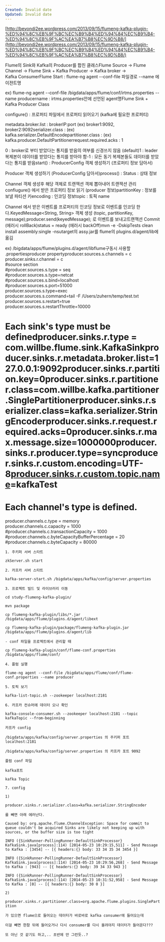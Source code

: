 ```yaml
---
Created: Invalid date
Updated: Invalid date
---
```

[http://beyondj2ee.wordpress.com/2013/09/15/flumeng-kafka-plugin-%ED%94%8C%EB%9F%BC%EC%B9%B4%ED%94%84%EC%B9%B4-%ED%94%8C%EB%9F%AC%EA%B7%B8%EC%9D%B8/](http://beyondj2ee.wordpress.com/2013/09/15/flumeng-kafka-plugin-%ED%94%8C%EB%9F%BC%EC%B9%B4%ED%94%84%EC%B9%B4-%ED%94%8C%EB%9F%AC%EA%B7%B8%EC%9D%B8/)

Flume의 Sink와 Kafka의 Producer를 합친 클래스Flume Source -> Flume Channel -> Flume Sink + Kafka Producer -> Kafka broker -> Kafka ConsumerFlume Start : flume-ng agent --conf-file 파일경로 --name 에이젼트명  
  
ex) flume-ng agent --conf-file /bigdata/apps/flume/conf/irtms.properties --name producername : irtms.properties안에 선언된 agent명Flume Sink + Kafka Producer Class  
  
configure() : 프로퍼티 파일에서 프로퍼티 읽어오기 (kafka에 필요한 프로퍼티)  
  
metadata.broker.list : brokerIP:port (ex) broker1:9092, broker2:9092serializer.class : (ex) kafka.serializer.DefaultEncodepartitioner.class : (ex) kafka.producer.DefaultPartitionerrequest.required.acks : 1  
  
0 : broker로 부터 받았다는 통지를 받음의 여부를 신경쓰지 않음 (default)1 : leader 복제본이 데이터를 받았다는 통지를 받아야 함-1 : 모든 동기 복제본들도 데이터를 받았다는 통지를 받음start() : ProducerConfig 객체 생성하기 (프로퍼티 정보 담아서)  
  
Producer 객체 생성하기 (ProducerConfig 담아서)process() : Status : 상태 정보  
  
Channel 객체 생성후 해당 객체로 트랜잭션 객체 뽑아내어 트랜잭션 관리confiugure() 에서 받은 프로퍼티 정보 읽기 (producer 정보)partitionKey : 정보를 보낼 파티션 키encoding : 인코딩 정보topic : 토픽 name  
  
Channel 에서 받은 이벤트를 프로퍼티의 인코딩 정보로 이벤트를 인코딩 한다.KeyedMessage<String, String> 객체 생성 (topic, partitionKey, message);producer.send(keyedMessage); 로 이벤트를 보내고트랜잭션 Commit (에러시 rollBack)status = ready (에러시 backOff)mvn -e -DskipTests clean install assembly:single -nsutarget의 assy.jar를 flume의 plugins.d/agent/lib에 옮김  
  
ex) /bigdata/apps/flume/plugins.d/agent/libflume구동시 사용할 .propertiesproducer propertyproducer.sources.s.channels = c  
producer.sinks.r.channel = c  
\#source section  
\#producer.sources.s.type = seq  
\#producer.sources.s.type=netcat  
\#producer.sources.s.bind=localhost  
\#producer.sources.s.port=51000  
producer.sources.s.type=exec  
producer.sources.s.command=tail -F /Users/zuhern/temp/test.txt  
producer.sources.s.restart=true  
producer.sources.s.restartThrottle=10000  
# Each sink's type must be definedproducer.sinks.r.type = com.willbe.flume.sink.KafkaSinkproducer.sinks.r.metadata.broker.list=127.0.0.1:9092producer.sinks.r.partition.key=0producer.sinks.r.partitioner.class=com.willbe.kafka.partitioner.SinglePartitionerproducer.sinks.r.serializer.class=kafka.serializer.StringEncoderproducer.sinks.r.request.required.acks=0producer.sinks.r.max.message.size=1000000producer.sinks.r.producer.type=syncproducer.sinks.r.custom.encoding=UTF-8[producer.sinks.r.custom.topic.name](http://producer.sinks.r.custom.topic.name/)=kafkaTest  
# Each channel's type is defined.  
producer.channels.c.type = memory  
producer.channels.c.capacity = 1000  
\#producer.channels.c.transactionCapacity = 1000  
\#producer.channels.c.byteCapacityBufferPercentage = 20  
\#producer.channels.c.byteCapacity = 80000  

`1. 주키퍼 서버 스타트`

`zkServer.sh start`

`2. 카프카 서버 스타트`

`kafka-server-start.sh /bigdata/apps/kafka/config/server.properties`

`3. 프로젝트 빌드 및 라이브러리 이동`

`cd study-flumeng-kafka-plugin/`

`mvn package`

`cp flumeng-kafka-plugin/libs/*.jar /bigdata/apps/flume/plugins.d/agent/libext`

`cp flumeng-kafka-plugin/package/flumeng-kafka-plugin.jar /bigdata/apps/flume/plugins.d/agent/lib`

`- conf 파일을 프로젝트에서 관리할 때`

`cp flumeng-kafka-plugin/conf/flume-conf.properties /bigdata/apps/flume/conf/`

`4. 플럼 실행`

`flume-ng agent --conf-file /bigdata/apps/flume/conf/flume-conf.properties --name producer`

`5. 토픽 보기`

`kafka-list-topic.sh --zookeeper localhost:2181`

`6. 카프카 컨슈머에 데이터 오나 확인`

`kafka-console-consumer.sh --zookeeper localhost:2181 --topic kafkaTopic --from-beginning`

`카프카 config`

`/bigdata/apps/kafka/config/server.properties 의 주키퍼 포트 localhost:2181`

`/bigdata/apps/kafka/config/server.properties 의 카프카 포트 9092`

`플럼 conf 파일`

`kafka포트`

`kafka Topic`

`7. config`

`1)`

`producer.sinks.r.serializer.class=kafka.serializer.StringEncoder`

`를 빼면 아래 에러난다.`

`Caused by: org.apache.flume.ChannelException: Space for commit to queue couldn't be acquired Sinks are likely not keeping up with sources, or the buffer size is too tight`

`INFO ({SinkRunner-PollingRunner-DefaultSinkProcessor} KafkaSink.java[process]:114) [2014-05-23 10:29:15,511] - Send Message to Kafka : [3454] -- [{ headers:{} body: 33 34 35 34 3454 }]`

`INFO ({SinkRunner-PollingRunner-DefaultSinkProcessor} KafkaSink.java[process]:114) [2014-05-23 10:29:56,268] - Send Message to Kafka : [943] -- [{ headers:{} body: 39 34 33 943 }]`

`INFO ({SinkRunner-PollingRunner-DefaultSinkProcessor} KafkaSink.java[process]:114) [2014-05-23 10:31:52,958] - Send Message to Kafka : [0] -- [{ headers:{} body: 30 0 }]`

`2)`

`producer.sinks.r.partitioner.class=org.apache.flume.plugins.SinglePartition`

`가 있으면 flume으로 들어오는 데이터가 바로바로 kafka consumer에 들어오는데`

`이걸 빼면 한참 뒤에 들어오거나 다시 consumer를 다시 올려야지 데이터가 들어온다???`

`또 아닌 것 같기도 하고,.. 초반에 만 그런듯..?`